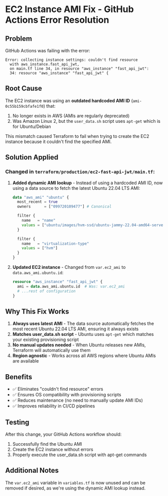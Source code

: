 # EC2 Instance AMI Fix - GitHub Actions Error Resolution

## Problem
GitHub Actions was failing with the error:
```
Error: collecting instance settings: couldn't find resource
  with aws_instance.fast_api_jwt,
  on main.tf line 34, in resource "aws_instance" "fast_api_jwt":
  34: resource "aws_instance" "fast_api_jwt" {
```

## Root Cause
The EC2 instance was using an **outdated hardcoded AMI ID** (`ami-0c55b159cbfafe1f0`) that:
1. No longer exists in AWS (AMIs are regularly deprecated)
2. Was Amazon Linux 2, but the `user_data.sh` script uses `apt-get` which is for Ubuntu/Debian

This mismatch caused Terraform to fail when trying to create the EC2 instance because it couldn't find the specified AMI.

## Solution Applied

### Changed in `terraform/production/ec2-fast-api-jwt/main.tf`:

1. **Added dynamic AMI lookup** - Instead of using a hardcoded AMI ID, now using a data source to fetch the latest Ubuntu 22.04 LTS AMI:
   ```terraform
   data "aws_ami" "ubuntu" {
     most_recent = true
     owners      = ["099720109477"] # Canonical

     filter {
       name   = "name"
       values = ["ubuntu/images/hvm-ssd/ubuntu-jammy-22.04-amd64-server-*"]
     }

     filter {
       name   = "virtualization-type"
       values = ["hvm"]
     }
   }
   ```

2. **Updated EC2 instance** - Changed from `var.ec2_ami` to `data.aws_ami.ubuntu.id`:
   ```terraform
   resource "aws_instance" "fast_api_jwt" {
     ami = data.aws_ami.ubuntu.id  # Was: var.ec2_ami
     # ...rest of configuration
   }
   ```

## Why This Fix Works

1. **Always uses latest AMI** - The data source automatically fetches the most recent Ubuntu 22.04 LTS AMI, ensuring it always exists
2. **Matches user_data.sh script** - Ubuntu uses `apt-get` which matches your existing provisioning script
3. **No manual updates needed** - When Ubuntu releases new AMIs, Terraform will automatically use them
4. **Region agnostic** - Works across all AWS regions where Ubuntu AMIs are available

## Benefits

- ✅ Eliminates "couldn't find resource" errors
- ✅ Ensures OS compatibility with provisioning scripts
- ✅ Reduces maintenance (no need to manually update AMI IDs)
- ✅ Improves reliability in CI/CD pipelines

## Testing
After this change, your GitHub Actions workflow should:
1. Successfully find the Ubuntu AMI
2. Create the EC2 instance without errors
3. Properly execute the user_data.sh script with apt-get commands

## Additional Notes
The `var.ec2_ami` variable in `variables.tf` is now unused and can be removed if desired, as we're using the dynamic AMI lookup instead.

